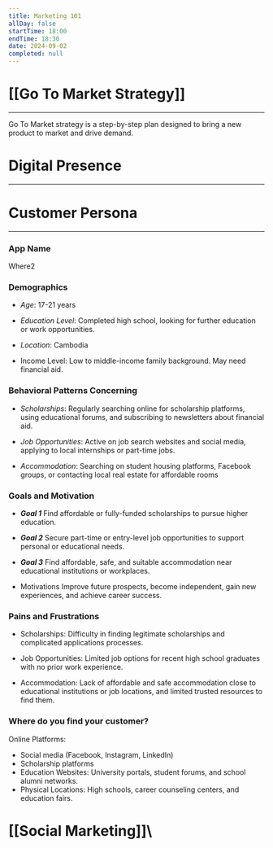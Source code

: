 ```yaml
---
title: Marketing 101
allDay: false
startTime: 18:00
endTime: 18:30
date: 2024-09-02
completed: null
---
```





# [[Go To Market Strategy]]
---
Go To Market strategy is a step-by-step plan designed to bring a new product to market and drive demand.



# Digital Presence
---




# Customer Persona 
---

### **App Name**

Where2

### **Demographics**

- *Age*: 17-21 years

- *Education Level*: Completed high school, looking for further education or work opportunities.

- *Location*: Cambodia 
  
- Income Level: Low to middle-income family background. May need financial aid.

### **Behavioral Patterns Concerning**

* *Scholarships*: Regularly searching online for scholarship platforms, using educational forums, and subscribing to newsletters about financial aid.
  
* *Job Opportunities*: Active on job search websites and social media, applying to local internships or part-time jobs.
  
* *Accommodation*: Searching on student housing platforms, Facebook groups, or contacting local real estate for affordable rooms

### **Goals and Motivation**

- ***Goal 1***
	Find affordable or fully-funded scholarships to pursue higher education.

- ***Goal 2***
	Secure part-time or entry-level job opportunities to support personal or educational needs.

- ***Goal 3***
	Find affordable, safe, and suitable accommodation near educational institutions or workplaces.

- Motivations
	Improve future prospects, become independent, gain new experiences, and achieve career success.

### **Pains and Frustrations**

- Scholarships: Difficulty in finding legitimate scholarships and complicated applications processes.
  
- Job Opportunities: Limited job options for recent high school graduates with no prior work experience.

- Accommodation: Lack of affordable and safe accommodation close to educational institutions or job locations, and limited trusted resources to find them.

### **Where do you find your customer?**

Online Platforms:
- Social media (Facebook, Instagram, LinkedIn)
- Scholarship platforms
- Education Websites: University portals, student forums, and school alumni networks.
- Physical Locations: High schools, career counseling centers, and education fairs.



# **[[Social Marketing]]**\

